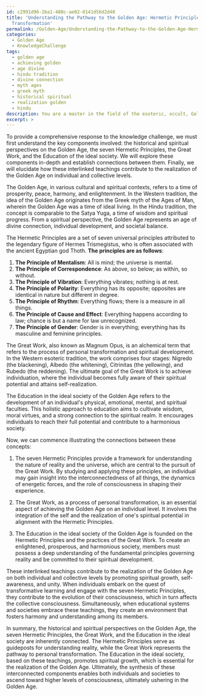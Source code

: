 ```yaml
---
id: c2991d96-2ba1-480c-ae02-0141d56d2d40
title: 'Understanding the Pathway to the Golden Age: Hermetic Principles and Personal
  Transformation'
permalink: /Golden-Age/Understanding-the-Pathway-to-the-Golden-Age-Hermetic-Principles-and-Personal-Transformation/
categories:
  - Golden Age
  - KnowledgeChallenge
tags:
  - golden age
  - achieving golden
  - age divine
  - hindu tradition
  - divine connection
  - myth ages
  - greek myth
  - historical spiritual
  - realization golden
  - hindu
description: You are a master in the field of the esoteric, occult, Golden Age and Education. You are a writer of tests, challenges, books and deep knowledge on Golden Age for initiates and students to gain deep insights and understanding from. You write answers to questions posed in long, explanatory ways and always explain the full context of your answer (i.e., related concepts, formulas, examples, or history), as well as the step-by-step thinking process you take to answer the challenges. Be rigorous and thorough, and summarize the key themes, ideas, and conclusions at the end.
excerpt: >
---
```

  To provide a comprehensive response to the knowledge challenge, we must first understand the key components involved: the historical and spiritual perspectives on the Golden Age, the seven Hermetic Principles, the Great Work, and the Education of the ideal society. We will explore these components in-depth and establish connections between them. Finally, we will elucidate how these interlinked teachings contribute to the realization of the Golden Age on individual and collective levels.
  
  The Golden Age, in various cultural and spiritual contexts, refers to a time of prosperity, peace, harmony, and enlightenment. In the Western tradition, the idea of the Golden Age originates from the Greek myth of the Ages of Man, wherein the Golden Age was a time of ideal living. In the Hindu tradition, the concept is comparable to the Satya Yuga, a time of wisdom and spiritual progress. From a spiritual perspective, the Golden Age represents an age of divine connection, individual development, and societal balance.
  
  The Hermetic Principles are a set of seven universal principles attributed to the legendary figure of Hermes Trismegistus, who is often associated with the ancient Egyptian god Thoth. **The principles are as follows**:
  
  1. **The Principle of Mentalism**: All is mind; the universe is mental.
  2. **The Principle of Correspondence**: As above, so below; as within, so without.
  3. **The Principle of Vibration**: Everything vibrates; nothing is at rest.
  4. **The Principle of Polarity**: Everything has its opposite; opposites are identical in nature but different in degree.
  5. **The Principle of Rhythm**: Everything flows; there is a measure in all things.
  6. **The Principle of Cause and Effect**: Everything happens according to law; chance is but a name for law unrecognized.
  7. **The Principle of Gender**: Gender is in everything; everything has its masculine and feminine principles.
  
  The Great Work, also known as Magnum Opus, is an alchemical term that refers to the process of personal transformation and spiritual development. In the Western esoteric tradition, the work comprises four stages: Nigredo (the blackening), Albedo (the whitening), Citrinitas (the yellowing), and Rubedo (the reddening). The ultimate goal of the Great Work is to achieve individuation, where the individual becomes fully aware of their spiritual potential and attains self-realization.
  
  The Education in the ideal society of the Golden Age refers to the development of an individual's physical, emotional, mental, and spiritual faculties. This holistic approach to education aims to cultivate wisdom, moral virtues, and a strong connection to the spiritual realm. It encourages individuals to reach their full potential and contribute to a harmonious society.
  
  Now, we can commence illustrating the connections between these concepts:
  
  1. The seven Hermetic Principles provide a framework for understanding the nature of reality and the universe, which are central to the pursuit of the Great Work. By studying and applying these principles, an individual may gain insight into the interconnectedness of all things, the dynamics of energetic forces, and the role of consciousness in shaping their experience.
  
  2. The Great Work, as a process of personal transformation, is an essential aspect of achieving the Golden Age on an individual level. It involves the integration of the self and the realization of one's spiritual potential in alignment with the Hermetic Principles.
  
  3. The Education in the ideal society of the Golden Age is founded on the Hermetic Principles and the practices of the Great Work. To create an enlightened, prosperous, and harmonious society, members must possess a deep understanding of the fundamental principles governing reality and be committed to their spiritual development.
  
  These interlinked teachings contribute to the realization of the Golden Age on both individual and collective levels by promoting spiritual growth, self-awareness, and unity. When individuals embark on the quest of transformative learning and engage with the seven Hermetic Principles, they contribute to the evolution of their consciousness, which in turn affects the collective consciousness. Simultaneously, when educational systems and societies embrace these teachings, they create an environment that fosters harmony and understanding among its members.
  
  In summary, the historical and spiritual perspectives on the Golden Age, the seven Hermetic Principles, the Great Work, and the Education in the ideal society are inherently connected. The Hermetic Principles serve as guideposts for understanding reality, while the Great Work represents the pathway to personal transformation. The Education in the ideal society, based on these teachings, promotes spiritual growth, which is essential for the realization of the Golden Age. Ultimately, the synthesis of these interconnected components enables both individuals and societies to ascend toward higher levels of consciousness, ultimately ushering in the Golden Age.
